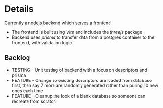 # Details

Currently a nodejs backend which serves a frontend

- The frontend is built using _Vite_ and includes the _threejs_ package
- Backend uses _prisma_ to transfer data from a postgres container to the frontend, with validation logic

## Backlog

- TESTING - Unit testing of backend with a focus on descriptors and prisma
- FEATURE - Change so existing descriptors are loaded from database first, then say 7 more are randomly generated rather than pulling 10 new ones each time
- FEATURE - Cleanup the look of a blank database so someone can recreate from scratch
